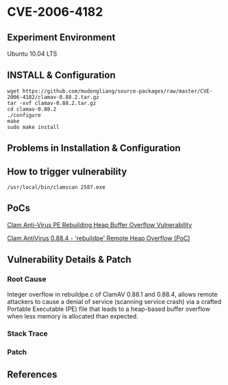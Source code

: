 # CVE-2006-4182

## Experiment Environment

Ubuntu 10.04 LTS

## INSTALL & Configuration

```
wget https://github.com/mudongliang/source-packages/raw/master/CVE-2006-4182/clamav-0.88.2.tar.gz
tar -xvf clamav-0.88.2.tar.gz
cd clamav-0.88.2
./configure
make
sudo make install
```

## Problems in Installation & Configuration


## How to trigger vulnerability

```
/usr/local/bin/clamscan 2587.exe
```

## PoCs

[Clam Anti-Virus PE Rebuilding Heap Buffer Overflow Vulnerability](https://www.securityfocus.com/bid/20535/exploit)

[Clam AntiVirus 0.88.4 - 'rebuildpe' Remote Heap Overflow (PoC)](https://www.exploit-db.com/exploits/2587/)

## Vulnerability Details & Patch

### Root Cause

Integer overflow in rebuildpe.c of ClamAV 0.88.1 and 0.88.4, allows remote attackers to cause a denial of service (scanning service crash) via a crafted Portable Executable (PE) file that leads to a heap-based buffer overflow when less memory is allocated than expected.

### Stack Trace

### Patch

## References
